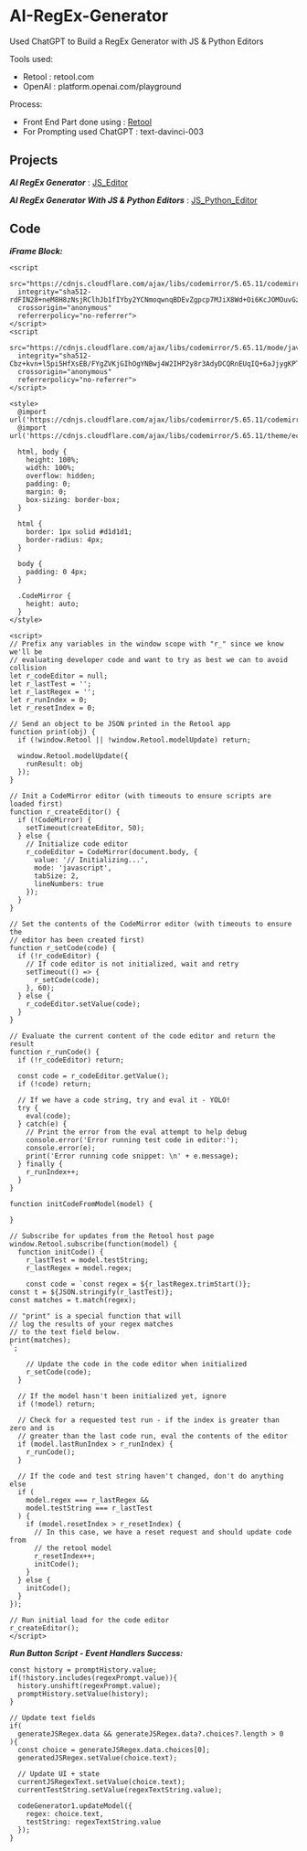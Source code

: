 # AI-RegEx-Generator
Used ChatGPT to Build a RegEx Generator with JS &amp; Python Editors

Tools used:
- Retool : retool.com
- OpenAI : platform.openai.com/playground

Process:
- Front End Part done using : [Retool][retool-url]
- For Prompting used ChatGPT : text-davinci-003

## Projects
<b><i>AI RegEx Generator</i></b> : [JS_Editor][js-editor]

<b><i>AI RegEx Generator With JS & Python Editors</i></b> : [JS_Python_Editor][js-python-editors]


## Code

<b><i>iFrame Block: </i></b>
```
<script 
  src="https://cdnjs.cloudflare.com/ajax/libs/codemirror/5.65.11/codemirror.min.js" 
  integrity="sha512-rdFIN28+neM8H8zNsjRClhJb1fIYby2YCNmoqwnqBDEvZgpcp7MJiX8Wd+Oi6KcJOMOuvGztjrsI59rly9BsVQ==" 
  crossorigin="anonymous" 
  referrerpolicy="no-referrer">
</script>
<script 
  src="https://cdnjs.cloudflare.com/ajax/libs/codemirror/5.65.11/mode/javascript/javascript.min.js" 
  integrity="sha512-Cbz+kvn+l5pi5HfXsEB/FYgZVKjGIhOgYNBwj4W2IHP2y8r3AdyDCQRnEUqIQ+6aJjygKPTyaNT2eIihaykJlw==" 
  crossorigin="anonymous" 
  referrerpolicy="no-referrer">
</script>

<style>
  @import url('https://cdnjs.cloudflare.com/ajax/libs/codemirror/5.65.11/codemirror.min.css');
  @import url('https://cdnjs.cloudflare.com/ajax/libs/codemirror/5.65.11/theme/eclipse.min.css');

  html, body {
    height: 100%;
    width: 100%;
    overflow: hidden;
    padding: 0;
    margin: 0;
    box-sizing: border-box;
  }

  html {
    border: 1px solid #d1d1d1;
    border-radius: 4px;
  }

  body {
    padding: 0 4px;
  }

  .CodeMirror {
    height: auto;
  }
</style>

<script>
// Prefix any variables in the window scope with "r_" since we know we'll be
// evaluating developer code and want to try as best we can to avoid collision
let r_codeEditor = null;
let r_lastTest = '';
let r_lastRegex = '';
let r_runIndex = 0;
let r_resetIndex = 0;

// Send an object to be JSON printed in the Retool app
function print(obj) {
  if (!window.Retool || !window.Retool.modelUpdate) return;

  window.Retool.modelUpdate({
    runResult: obj
  });
}

// Init a CodeMirror editor (with timeouts to ensure scripts are loaded first)
function r_createEditor() {
  if (!CodeMirror) {
    setTimeout(createEditor, 50);
  } else {
    // Initialize code editor
    r_codeEditor = CodeMirror(document.body, {
      value: '// Initializing...',
      mode: 'javascript',
      tabSize: 2,
      lineNumbers: true
    });
  }
}

// Set the contents of the CodeMirror editor (with timeouts to ensure the
// editor has been created first)
function r_setCode(code) {
  if (!r_codeEditor) {
    // If code editor is not initialized, wait and retry
    setTimeout(() => {
      r_setCode(code);
    }, 60);
  } else {
    r_codeEditor.setValue(code);
  }
}

// Evaluate the current content of the code editor and return the result
function r_runCode() {
  if (!r_codeEditor) return;

  const code = r_codeEditor.getValue();
  if (!code) return;

  // If we have a code string, try and eval it - YOLO!
  try {
    eval(code);
  } catch(e) {
    // Print the error from the eval attempt to help debug
    console.error('Error running test code in editor:');
    console.error(e);
    print('Error running code snippet: \n' + e.message);
  } finally {
    r_runIndex++;
  }
}

function initCodeFromModel(model) {

}

// Subscribe for updates from the Retool host page
window.Retool.subscribe(function(model) {
  function initCode() {
    r_lastTest = model.testString;
    r_lastRegex = model.regex;

    const code = `const regex = ${r_lastRegex.trimStart()};
const t = ${JSON.stringify(r_lastTest)};
const matches = t.match(regex);

// "print" is a special function that will 
// log the results of your regex matches 
// to the text field below.
print(matches);
`;

    // Update the code in the code editor when initialized
    r_setCode(code);
  }

  // If the model hasn't been initialized yet, ignore
  if (!model) return;

  // Check for a requested test run - if the index is greater than zero and is 
  // greater than the last code run, eval the contents of the editor
  if (model.lastRunIndex > r_runIndex) {
    r_runCode();
  }

  // If the code and test string haven't changed, don't do anything else
  if (
    model.regex === r_lastRegex &&
    model.testString === r_lastTest
  ) {
    if (model.resetIndex > r_resetIndex) {
      // In this case, we have a reset request and should update code from 
      // the retool model
      r_resetIndex++;
      initCode();
    }
  } else {
    initCode();
  }
});

// Run initial load for the code editor
r_createEditor();
</script>
```

***Run Button Script - Event Handlers Success:***
```
const history = promptHistory.value;
if(!history.includes(regexPrompt.value)){
  history.unshift(regexPrompt.value);
  promptHistory.setValue(history);
}

// Update text fields
if(
  generateJSRegex.data && generateJSRegex.data?.choices?.length > 0
){
  const choice = generateJSRegex.data.choices[0];
  generatedJSRegex.setValue(choice.text);
  
  // Update UI + state
  currentJSRegexText.setValue(choice.text);
  currentTestString.setValue(regexTextString.value);
  
  codeGenerator1.updateModel({
    regex: choice.text,
    testString: regexTextString.value
  });
}
```

[retool-url]: https://retool.com/
[js-editor]: https://kowshik407.retool.com/apps/9ea95ec4-23c2-11ee-972d-7b73343848eb/regexgenerator-openai
[js-python-editors]: https://kowshik407.retool.com/editor/53d26258-2488-11ee-91f2-eff767e0426b/regexgenerator-openai-editors
